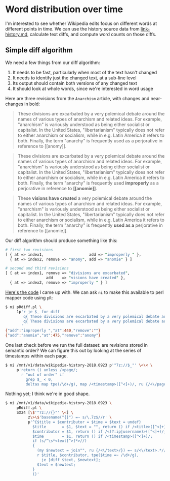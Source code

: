 # Word distribution over time
I'm interested to see whether Wikipedia edits focus on different words at
different points in time. We can use the history source data from
[link-history.md](link-history.md), calculate text diffs, and compute word
counts on those diffs.

## Simple diff algorithm
We need a few things from our diff algorithm:

1. It needs to be fast, particularly when most of the text hasn't changed
2. It needs to identify just the changed text, at a sub-line level
3. Its output should contain both versions of any changed text
4. It should look at whole words, since we're interested in word usage

Here are three revisions from the `Anarchism` article, with changes and
near-changes in bold:

> These divisions are excarbated by a very polemical debate around the names of
> various types of anarchism and related ideas.  For example,
> &quot;anarchism&quot; is variously understood as being either socialist or
> capitalist.  In the United States, &quot;libertarianism&quot; typically does
> not refer to either anarchism or socialism, while in e.g. Latin America it
> refers to both.  Finally, the term &quot;anarchy&quot; is frequently used as a
> perjorative in reference to [[anomy]].

> These divisions are excarbated by a very polemical debate around the names of
> various types of anarchism and related ideas.  For example,
> &quot;anarchism&quot; is variously understood as being either socialist or
> capitalist.  In the United States, &quot;libertarianism&quot; typically does
> not refer to either anarchism or socialism, while in e.g. Latin America it
> refers to both.  Finally, the term &quot;anarchy&quot; is frequently used
> **improperly** as a perjorative in reference to **[[anomie]]**.

> These **visions have created** a very polemical debate around the names of
> various types of anarchism and related ideas.  For example,
> &quot;anarchism&quot; is variously understood as being either socialist or
> capitalist.  In the United States, &quot;libertarianism&quot; typically does
> not refer to either anarchism or socialism, while in e.g. Latin America it
> refers to both. Finally, the term &quot;anarchy&quot; is frequently **used as
> a** perjorative in reference to [[anomie]].

Our diff algorithm should produce something like this:

```pl
# first two revisions
[ { at => index1,                    add => "improperly " },
  { at => index2, remove => "anomy", add => "anomie" } ]

# second and third revisions
[ { at => index1, remove => "divisions are excarbated",
                  add    => "visions have created" },
  { at => index2, remove => "improperly " } ]
```

[Here's the code](diff.pl) I came up with. We can ask `ni` to make this
available to perl mapper code using `pR`:

```sh
$ ni pRdiff.pl \
     1p'r je $_ for diff
        q{ These divisions are excarbated by a very polemical debate around the names of various types of anarchism and related ideas.  For example, &quot;anarchism&quot; is variously understood as being either socialist or capitalist.  In the United States, &quot;libertarianism&quot; typically does not refer to either anarchism or socialism, while in e.g. Latin America it refers to both.  Finally, the term &quot;anarchy&quot; is frequently used as a perjorative in reference to [[anomy]]. },
        q{ These divisions are excarbated by a very polemical debate around the names of various types of anarchism and related ideas.  For example, &quot;anarchism&quot; is variously understood as being either socialist or capitalist.  In the United States, &quot;libertarianism&quot; typically does not refer to either anarchism or socialism, while in e.g. Latin America it refers to both.  Finally, the term &quot;anarchy&quot; is frequently used improperly as a perjorative in reference to [[anomie]]. }
       '
{"add":"improperly ","at":440,"remove":""}
{"add":"anomie","at":475,"remove":"anomy"}
```

One last check before we run the full dataset: are revisions stored in semantic
order? We can figure this out by looking at the series of timestamps within each
page.

```sh
$ ni /mnt/v1/data/wikipedia-history-2018.0923 p'"7z://$_"' \<\< \
     p'return () unless /<page/;
       r "out of order" if
         grep $_ < 0,
         deltas map tpe(/\d+/g), map /<timestamp>([^<]+)/, ru {/<\/page>/}; ()'
```

Nothing yet; I think we're in good shape.

```sh
$ ni /mnt/v1/data/wikipedia-history-2018.0923 \
     pRdiff.pl \
     SX24 [\$'"7z://{}"' \<] \
          z\>\$'basename("{}") =~ s/\.7z$//r' \
          p'^{$title = $contributor = $time = $text = undef}
            $title       = $1, $text = "", return () if /<title>([^<]+)/;
            $contributor = $1, return () if /<(?:ip|username)>([^<]+)/;
            $time        = $1, return () if /<timestamp>([^<]+)/;
            if (s/^\s*<text[^>]*>//)
            {
              (my $newtext = join"", ru {/<\/text>/}) =~ s/<\/text>.*//;
              r $title, $contributor, tpe($time =~ /\d+/g),
                je [diff $text, $newtext];
              $text = $newtext;
            }
            ()'
```
